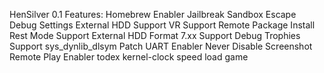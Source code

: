 HenSilver 0.1
Features:
Homebrew Enabler
Jailbreak
Sandbox Escape
Debug Settings
External HDD Support
VR Support
Remote Package Install
Rest Mode Support
External HDD Format 7.xx Support
Debug Trophies Support
sys_dynlib_dlsym Patch
UART Enabler
Never Disable Screenshot
Remote Play Enabler
todex
kernel-clock
speed load game
